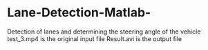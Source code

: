 # Lane-Detection-Matlab-
Detection of lanes and determining the steering angle of the vehicle
test_3.mp4 is the original input file
Result.avi is the output file
